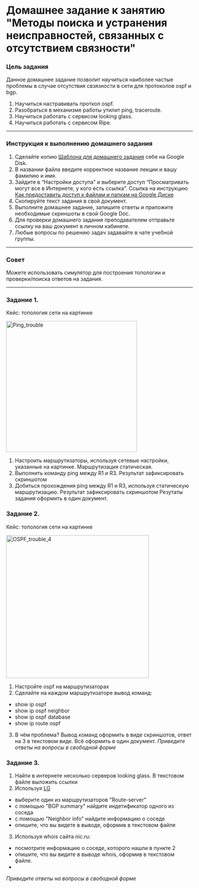# Домашнее задание к занятию "Методы поиска и устранения неисправностей, связанных с отсутствием связности"

### Цель задания

Данное домашнее задание позволит научиться наиболее частые проблемы в случае отсутствия свзязности в сети для протоколов ospf и bgp.

1) Научиться настравивать проткол ospf.
2) Разобраться в механизме работы утилит ping, traceroute.
3) Научиться работать с сервисом looking glass.
4) Научиться работать с сервисом Ripe.

------

### Инструкция к выполнению домашнего задания

1. Сделайте копию [Шаблона для домашнего задания](https://docs.google.com/document/d/1youKpKm_JrC0UzDyUslIZW2E2bIv5OVlm_TQDvH5Pvs/edit) себе на Google Disk.
2. В названии файла введите корректное название лекции и вашу фамилию и имя.
3. Зайдите в “Настройки доступа” и выберите доступ “Просматривать могут все в Интернете, у кого есть ссылка”.  Ссылка на инструкцию [Как предоставить доступ к файлам и папкам на Google Диске](https://support.google.com/docs/answer/2494822?hl=ru&co=GENIE.Platform%3DDesktop)
4. Скопируйте текст задания в свой документ.
5. Выполните домашнее задание, запишите ответы и приложите необходимые скриншоты в свой Google Doc.
6. Для проверки домашнего задания преподавателем отправьте ссылку на ваш документ в личном кабинете.
7. Любые вопросы по решению задач задавайте в чате учебной группы.

---

### Совет
Можете использовать симулятор для построения топологии и проверки/поиска ответов на задания. 

------

 ### Задание 1. 
Кейс: топология сети на картинке 

<img width="353" alt="Ping_trouble" src="https://user-images.githubusercontent.com/40097402/158648296-b5db03ff-a6a9-4c33-bdc7-71f94d67a2e1.png">

1) Настроить маршрутизаторы, используя сетевые настройки, указанные на картинке. Маршрутизация статическая. 
2) Выполнить команду ping между R1 и R3. Результат зафиксировать скриншотом
3) Добиться прохождения ping между R1 и R3, используя статическую маршрутизацию.  Результат зафиксировать скриншотом
Резутаты задания оформить в один документ.

### Задание 2.
Кейс: топология сети на картинке

<img width="385" alt="OSPF_trouble_4" src="https://user-images.githubusercontent.com/40097402/158243184-610a4ee2-8ac3-4e31-aa06-36c29e121e3d.png">

1) Настройте ospf на маршрутизаторах 
2) Сделайте на каждом маршрутизаторе вывод команд:
- show ip ospf
- show ip ospf  neighbor
- show ip ospf  database
- show ip route ospf
3) В чём проблема? 
Вывод команд оформить в виде скриншотов, ответ на 3 в текстовом виде. Всё оформить в один документ. 
*Приведите ответы на вопросы в свободной форме*

### Задание 3.
1) Найти в интернете несколько серверов looking glass. В текстовом файле выложить ссылки 
2) Используя [LG](https://www.msk-ix.ru/lookingglass/)
- выберите один из маршрутизаторов "Route-server" 
- с помощью "BGP summary" найдите индетификатор одного из соседа
- с помощью "Neighbor info" найдите информацию о соседе
- опишите, что вы видете в выводе, оформив в текстовом файле
3) Используя whois сайта nic.ru:
- посмотрите информацию о соседе, которого нашли в пункте 2
- опишите, что вы видите в выводе whois, оформив в текстовом файле. 
- 
*Приведите ответы на вопросы в свободной форме*
